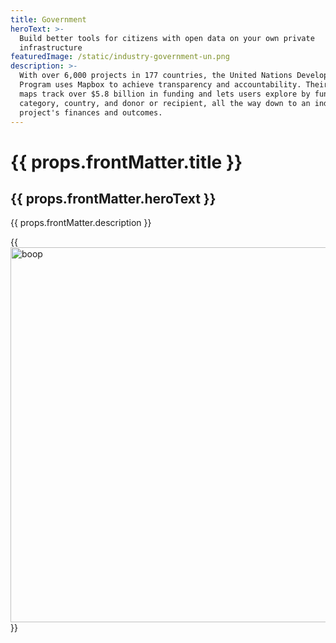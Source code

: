 ```yaml
---
title: Government
heroText: >-
  Build better tools for citizens with open data on your own private
  infrastructure
featuredImage: /static/industry-government-un.png
description: >-
  With over 6,000 projects in 177 countries, the United Nations Development
  Program uses Mapbox to achieve transparency and accountability. Their project
  maps track over $5.8 billion in funding and lets users explore by funding
  category, country, and donor or recipient, all the way down to an individual
  project's finances and outcomes.
---
```

# {{ props.frontMatter.title }}

## {{ props.frontMatter.heroText }}

{{ props.frontMatter.description }}

{{
  <img width="600" src={props.frontMatter.featuredImage} alt="boop" />
}}
